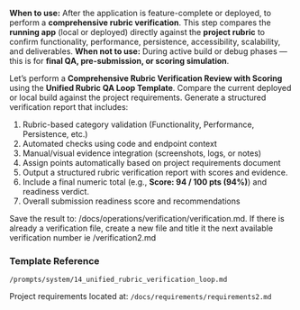 **When to use:** After the application is feature-complete or deployed, to perform a **comprehensive rubric verification**. This step compares the **running app** (local or deployed) directly against the **project rubric** to confirm functionality, performance, persistence, accessibility, scalability, and deliverables.
**When not to use:** During active build or debug phases — this is for **final QA, pre-submission, or scoring simulation**.

Let’s perform a **Comprehensive Rubric Verification Review with Scoring** using the **Unified Rubric QA Loop Template**. Compare the current deployed or local build against the project requirements. Generate a structured verification report that includes:  
1. Rubric-based category validation (Functionality, Performance, Persistence, etc.)  
2. Automated checks using code and endpoint context  
3. Manual/visual evidence integration (screenshots, logs, or notes)
4. Assign points automatically based on project requirements document
5. Output a structured rubric verification report with scores and evidence.  
6. Include a final numeric total (e.g., **Score: 94 / 100 pts (94%)**) and readiness verdict.   
7. Overall submission readiness score and recommendations

Save the result to: /docs/operations/verification/verification.md. If there is already a verification file, create a new file and title it the next available verification number ie /verification2.md

### **Template Reference**
`/prompts/system/14_unified_rubric_verification_loop.md`

Project requirements located at: `/docs/requirements/requirements2.md`